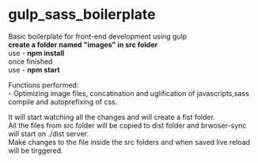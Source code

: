 # gulp_sass_boilerplate
Basic boilerplate for front-end development using gulp<br />
<strong>create a folder named "images" in src folder</strong><br />
use -  <strong>npm install</strong><br />
once finished <br />
use - <strong>npm start</strong><br />

Functions performed:<br /> - Optimizing image files, concatination and uglification of javascripts,sass compile and autoprefixing of css.<br /> 

It will start watching all the changes and will create a fist folder.<br /> 
All the files from src folder will be copied to dist folder and  brwoser-sync will start on ./dist server.<br /> 
Make changes to the file inside the src folders and when saved live reload will be tirggered.<br /> 
